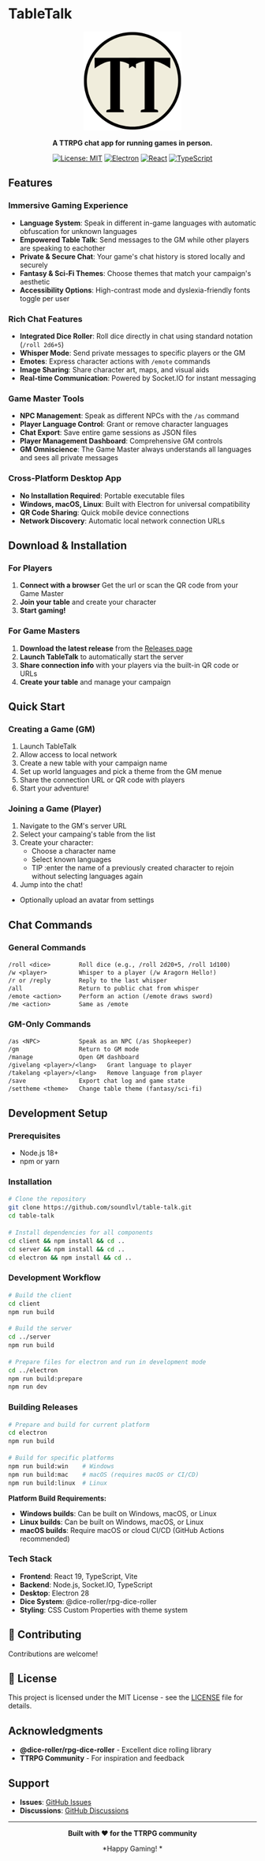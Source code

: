 # TableTalk

<div align="center">
  <img src="client/public/TT.png" alt="TableTalk Logo" width="200"/>
  
  **A TTRPG chat app for running games in person.**
  
  [![License: MIT](https://img.shields.io/badge/License-MIT-yellow.svg)](https://opensource.org/licenses/MIT)
  [![Electron](https://img.shields.io/badge/Electron-28.0.0-9feaf9.svg)](https://electronjs.org/)
  [![React](https://img.shields.io/badge/React-19.1.0-61dafb.svg)](https://reactjs.org/)
  [![TypeScript](https://img.shields.io/badge/TypeScript-5.4.5-blue.svg)](https://www.typescriptlang.org/)
</div>

## Features

### **Immersive Gaming Experience**
- **Language System**: Speak in different in-game languages with automatic obfuscation for unknown languages
- **Empowered Table Talk**: Send messages to the GM while other players are speaking to eachother 
- **Private & Secure Chat**: Your game's chat history is stored locally and securely
- **Fantasy & Sci-Fi Themes**: Choose themes that match your campaign's aesthetic
- **Accessibility Options**: High-contrast mode and dyslexia-friendly fonts toggle per user

### **Rich Chat Features**
- **Integrated Dice Roller**: Roll dice directly in chat using standard notation (`/roll 2d6+5`)
- **Whisper Mode**: Send private messages to specific players or the GM
- **Emotes**: Express character actions with `/emote` commands
- **Image Sharing**: Share character art, maps, and visual aids
- **Real-time Communication**: Powered by Socket.IO for instant messaging


###  **Game Master Tools**
- **NPC Management**: Speak as different NPCs with the `/as` command
- **Player Language Control**: Grant or remove character languages
- **Chat Export**: Save entire game sessions as JSON files
- **Player Management Dashboard**: Comprehensive GM controls
- **GM Omniscience**: The Game Master always understands all languages and sees all private messages

### **Cross-Platform Desktop App**
- **No Installation Required**: Portable executable files
- **Windows, macOS, Linux**: Built with Electron for universal compatibility
- **QR Code Sharing**: Quick mobile device connections
- **Network Discovery**: Automatic local network connection URLs

## Download & Installation

### For Players

1. **Connect with a browser** Get the url or scan the QR code from your Game Master
2. **Join your table** and create your character
3. **Start gaming!**

### For Game Masters

1. **Download the latest release** from the [Releases page](../../releases)
2. **Launch TableTalk** to automatically start the server
3. **Share connection info** with your players via the built-in QR code or URLs
4. **Create your table** and manage your campaign

## Quick Start

### Creating a Game (GM)
1. Launch TableTalk
2. Allow access to local network
3. Create a new table with your campaign name
4. Set up world languages and pick a theme from the GM menue
5. Share the connection URL or QR code with players
6. Start your adventure!

### Joining a Game (Player)
1. Navigate to the GM's server URL
2. Select your campaing's table from the list
3. Create your character:
   - Choose a character name
   - Select known languages
   - TIP :enter the name of a previously created character to rejoin without selecting languages again
4. Jump into the chat!
  - Optionally upload an avatar from settings
## Chat Commands

### General Commands
```
/roll <dice>        Roll dice (e.g., /roll 2d20+5, /roll 1d100)
/w <player>         Whisper to a player (/w Aragorn Hello!)
/r or /reply        Reply to the last whisper
/all                Return to public chat from whisper
/emote <action>     Perform an action (/emote draws sword)
/me <action>        Same as /emote
```

### GM-Only Commands
```
/as <NPC>           Speak as an NPC (/as Shopkeeper)
/gm                 Return to GM mode
/manage             Open GM dashboard
/givelang <player>/<lang>   Grant language to player
/takelang <player>/<lang>   Remove language from player
/save               Export chat log and game state
/settheme <theme>   Change table theme (fantasy/sci-fi)
```

## Development Setup

### Prerequisites
- Node.js 18+ 
- npm or yarn

### Installation
```bash
# Clone the repository
git clone https://github.com/soundlvl/table-talk.git
cd table-talk

# Install dependencies for all components
cd client && npm install && cd ..
cd server && npm install && cd ..
cd electron && npm install && cd ..
```

### Development Workflow
```bash
# Build the client
cd client
npm run build

# Build the server
cd ../server
npm run build

# Prepare files for electron and run in development mode
cd ../electron
npm run build:prepare
npm run dev
```

### Building Releases
```bash
# Prepare and build for current platform
cd electron
npm run build

# Build for specific platforms
npm run build:win    # Windows
npm run build:mac    # macOS (requires macOS or CI/CD)
npm run build:linux  # Linux
```

**Platform Build Requirements:**
- **Windows builds**: Can be built on Windows, macOS, or Linux
- **Linux builds**: Can be built on Windows, macOS, or Linux  
- **macOS builds**: Require macOS or cloud CI/CD (GitHub Actions recommended)


### Tech Stack
- **Frontend**: React 19, TypeScript, Vite
- **Backend**: Node.js, Socket.IO, TypeScript  
- **Desktop**: Electron 28
- **Dice System**: @dice-roller/rpg-dice-roller
- **Styling**: CSS Custom Properties with theme system

## 🤝 Contributing

Contributions are welcome! 

## 📝 License

This project is licensed under the MIT License - see the [LICENSE](license) file for details.

## Acknowledgments

- **@dice-roller/rpg-dice-roller** - Excellent dice rolling library
- **TTRPG Community** - For inspiration and feedback

## Support

- **Issues**: [GitHub Issues](../../issues)
- **Discussions**: [GitHub Discussions](../../discussions)

---

<div align="center">
  <strong>Built with ❤️ for the TTRPG community</strong>
  
  <br>
  
  *Happy Gaming! *
</div>
